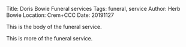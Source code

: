 Title:  Doris Bowie Funeral services
Tags:   funeral, service
Author: Herb Bowie
Location: Crem+CCC
Date:   20191127

This is the body of the funeral service. 

This is more of the funeral service. 
